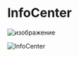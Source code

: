 # InfoCenter

![изображение](https://github.com/HamsteR674/InfoCenter/assets/13225077/1c22f0f6-3efe-4e2c-830b-08a486bb879f)

![InfoCenter](https://github.com/user-attachments/assets/11645a1f-46c5-4a6d-9fcf-5da329ca3668)

